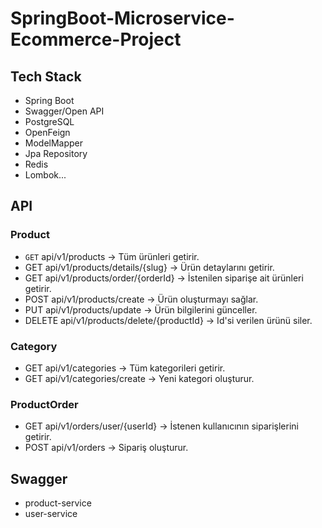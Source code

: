 # SpringBoot-Microservice-Ecommerce-Project
## Tech Stack
- Spring Boot
- Swagger/Open API
- PostgreSQL
- OpenFeign
- ModelMapper
- Jpa Repository
- Redis
- Lombok...

## API
### Product
- `GET` api/v1/products -> Tüm ürünleri getirir.
- GET api/v1/products/details/{slug} -> Ürün detaylarını getirir.
- GET api/v1/products/order/{orderId} -> İstenilen siparişe ait ürünleri getirir.
- POST api/v1/products/create -> Ürün oluşturmayı sağlar.
- PUT api/v1/products/update -> Ürün bilgilerini günceller.
- DELETE api/v1/products/delete/{productId} -> Id'si verilen ürünü siler.

### Category
- GET api/v1/categories -> Tüm kategorileri getirir.
- GET api/v1/categories/create -> Yeni kategori oluşturur.

### ProductOrder
- GET api/v1/orders/user/{userId} -> İstenen kullanıcının siparişlerini getirir.
- POST api/v1/orders -> Sipariş oluşturur.

## Swagger
- product-service
- user-service
